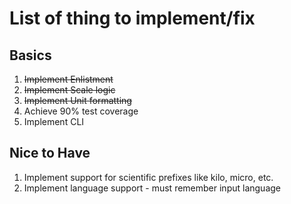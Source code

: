 # List of thing to implement/fix

## Basics

1. ~~Implement Enlistment~~
2. ~~Implement Scale logic~~
3. ~~Implement Unit formatting~~
4. Achieve 90% test coverage
5. Implement CLI

## Nice to Have

1. Implement support for scientific prefixes like kilo, micro, etc.
2. Implement language support - must remember input language
